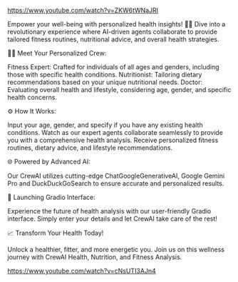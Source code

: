 https://www.youtube.com/watch?v=ZKW6tWNaJRI

Empower your well-being with personalized health insights! 💪🍏 Dive into a revolutionary experience where AI-driven agents collaborate to provide tailored fitness routines, nutritional advice, and overall health strategies.

👨‍⚕️ Meet Your Personalized Crew:

Fitness Expert: Crafted for individuals of all ages and genders, including those with specific health conditions.
Nutritionist: Tailoring dietary recommendations based on your unique nutritional needs.
Doctor: Evaluating overall health and lifestyle, considering age, gender, and specific health concerns.

⚙️ How It Works:

Input your age, gender, and specify if you have any existing health conditions.
Watch as our expert agents collaborate seamlessly to provide you with a comprehensive health analysis.
Receive personalized fitness routines, dietary advice, and lifestyle recommendations.

🌐 Powered by Advanced AI:

Our CrewAI utilizes cutting-edge ChatGoogleGenerativeAI, Google Gemini Pro and DuckDuckGoSearch to ensure accurate and personalized results.

🚀 Launching Gradio Interface:

Experience the future of health analysis with our user-friendly Gradio interface. Simply enter your details and let CrewAI take care of the rest!

📈 Transform Your Health Today!

Unlock a healthier, fitter, and more energetic you. Join us on this wellness journey with CrewAI Health, Nutrition, and Fitness Analysis.

https://www.youtube.com/watch?v=cNsUTI3AJn4
